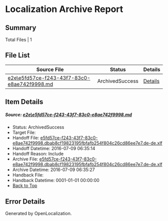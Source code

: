 # <a name='report-top'></a> Localization Archive Report

## Summary
 Total Files | 1

## File List
 Source File | Status | Details 
 ----------- | ------ | ------- 
 [e2e\e5fd57ce-f243-43f7-83c0-e8ae742f9998.md](https://github.com/OpenLocalizationTestOrg/oltest/blob/be018e089e6ae596cbf57876dd6b6d046ebaa0ea/e2e/e5fd57ce-f243-43f7-83c0-e8ae742f9998.md) | ArchivedSuccess | [Details](#a9c63f8f4efbfe4d7bea3cf0aab4032c8293e0111)

## Item Details
##### <a name='a9c63f8f4efbfe4d7bea3cf0aab4032c8293e0111'></a> Source: [e2e\e5fd57ce-f243-43f7-83c0-e8ae742f9998.md](https://github.com/OpenLocalizationTestOrg/oltest/blob/be018e089e6ae596cbf57876dd6b6d046ebaa0ea/e2e/e5fd57ce-f243-43f7-83c0-e8ae742f9998.md)
* Status: ArchivedSuccess
* Target File: 
* Handoff File: [e5fd57ce-f243-43f7-83c0-e8ae742f9998.dbab8cf19823195fbfafb254f804c26cd86ee7e7.de-de.xlf](https://github.com/OpenLocalizationTestOrg/olhandoff-e2e/blob/d7602c1143fcbc13d4874efef07a9e8acad03ce5/ol-handoff/OpenLocalizationTestOrg/oltest-dede-fly/ci/ht/e5fd57ce-f243-43f7-83c0-e8ae742f9998.dbab8cf19823195fbfafb254f804c26cd86ee7e7.de-de.xlf)
* Handoff Datetime: 2016-07-09 06:35:14
* Handoff Reason: Include
* Archive File: [e5fd57ce-f243-43f7-83c0-e8ae742f9998.dbab8cf19823195fbfafb254f804c26cd86ee7e7.de-de.xlf](https://github.com/OpenLocalizationTestOrg/olhandoff-e2e/blob/4d93855e57048c62f68f60c215cffd24ccfee794/ol-archive/OpenLocalizationTestOrg/oltest-dede-fly/ci/ht/e5fd57ce-f243-43f7-83c0-e8ae742f9998.dbab8cf19823195fbfafb254f804c26cd86ee7e7.de-de.xlf)
* Archive Datetime: 2016-07-09 06:35:27
* Handback File: 
* Handback Datetime: 0001-01-01 00:00:00
* [Back to Top](#report-top)


## Error Details

Generated by OpenLocalization.
